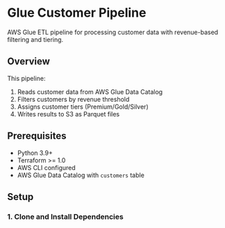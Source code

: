 # Glue Customer Pipeline

AWS Glue ETL pipeline for processing customer data with revenue-based filtering and tiering.

## Overview

This pipeline:
1. Reads customer data from AWS Glue Data Catalog
2. Filters customers by revenue threshold
3. Assigns customer tiers (Premium/Gold/Silver)
4. Writes results to S3 as Parquet files

## Prerequisites

- Python 3.9+
- Terraform >= 1.0
- AWS CLI configured
- AWS Glue Data Catalog with `customers` table

## Setup

### 1. Clone and Install Dependencies
```bash